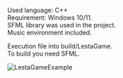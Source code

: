 Used language: C++  
Requirement: Windows 10/11.  
SFML library was used in the project.  
Music environment included.  

Execution file into build/LestaGame.  
To build you need SFML.  

![LestaGameExample](https://user-images.githubusercontent.com/88842047/199691990-f7a4c31b-d6c9-4dba-843c-9f0220952d3a.png)
